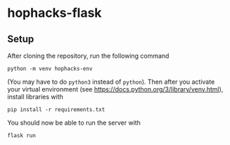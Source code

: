 # hophacks-flask

## Setup
After cloning the repository, run the following command 
```
python -m venv hophacks-env
```
(You may have to do `python3` instead of `python`).
Then after you activate your virtual environment (see https://docs.python.org/3/library/venv.html),
install libraries with
```
pip install -r requirements.txt
```

You should now be able to run the server with
```
flask run
```

